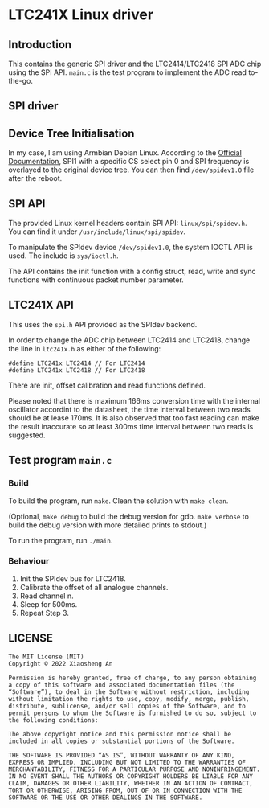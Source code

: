 # LTC241X Linux driver

## Introduction
This contains the generic SPI driver and the LTC2414/LTC2418 SPI ADC chip using the SPI API. `main.c` is the test program to implement the ADC read to-the-go.

## SPI driver

## Device Tree Initialisation
In my case, I am using Armbian Debian Linux. According to the [Official Documentation](https://docs.armbian.com/User-Guide_Allwinner_overlays/), SPI1 with a specific CS select pin 0 and SPI frequency is overlayed to the original device tree. You can then find `/dev/spidev1.0` file after the reboot.

## SPI API
The provided Linux kernel headers contain SPI API: `linux/spi/spidev.h`. You can find it under `/usr/include/linux/spi/spidev`.

To manipulate the SPIdev device `/dev/spidev1.0`, the system IOCTL API is used. The include is `sys/ioctl.h`.

The API contains the init function with a config struct, read, write and sync functions with continuous packet number parameter.

## LTC241X API
This uses the `spi.h` API provided as the SPIdev backend.

In order to change the ADC chip between LTC2414 and LTC2418, change the line in `ltc241x.h` as either of the following:
```
#define LTC241x LTC2414 // For LTC2414
#define LTC241x LTC2418 // For LTC2418
```

There are init, offset calibration and read functions defined.

Please noted that there is maximum 166ms conversion time with the internal oscillator accordint to the datasheet, the time interval between two reads should be at lease 170ms. It is also observed that too fast reading can make the result inaccurate so at least 300ms time interval between two reads is suggested.

## Test program `main.c`

### Build
To build the program, run `make`. Clean the solution with `make clean`. 

(Optional, `make debug` to build the debug version for gdb. `make verbose` to build the debug version with more detailed prints to stdout.)

To run the program, run `./main`.

### Behaviour
1. Init the SPIdev bus for LTC2418.
2. Calibrate the offset of all analogue channels.
3. Read channel n.
4. Sleep for 500ms.
5. Repeat Step 3.

## LICENSE
```
The MIT License (MIT)
Copyright © 2022 Xiaosheng An

Permission is hereby granted, free of charge, to any person obtaining a copy of this software and associated documentation files (the “Software”), to deal in the Software without restriction, including without limitation the rights to use, copy, modify, merge, publish, distribute, sublicense, and/or sell copies of the Software, and to permit persons to whom the Software is furnished to do so, subject to the following conditions:

The above copyright notice and this permission notice shall be included in all copies or substantial portions of the Software.

THE SOFTWARE IS PROVIDED “AS IS”, WITHOUT WARRANTY OF ANY KIND, EXPRESS OR IMPLIED, INCLUDING BUT NOT LIMITED TO THE WARRANTIES OF MERCHANTABILITY, FITNESS FOR A PARTICULAR PURPOSE AND NONINFRINGEMENT. IN NO EVENT SHALL THE AUTHORS OR COPYRIGHT HOLDERS BE LIABLE FOR ANY CLAIM, DAMAGES OR OTHER LIABILITY, WHETHER IN AN ACTION OF CONTRACT, TORT OR OTHERWISE, ARISING FROM, OUT OF OR IN CONNECTION WITH THE SOFTWARE OR THE USE OR OTHER DEALINGS IN THE SOFTWARE.
```
